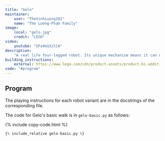 ```yaml
---
title: "Gelo"
maintainer:
    user: "TheVinhLuong102"
    name: "The Lương-Phạm Family"
image:
    local: "gelo.jpg"
    credit: "LEGO"
video:
    youtube: "5Fa4m1XzlCA"
description:
    "A real life four-legged robot. Its unique mechanism means it can walk, avoid obstacles, and even perform tricks."
building_instructions:
    external: https://www.lego.com/cdn/product-assets/product.bi.additional.main.pdf/51515_Gelo.pdf
code: "#program"
---
```



## Program

The playing instructions for each robot variant are in the docstrings of the corresponding file.

The code for Gelo's basic walk is in `gelo-basic.py` as follows:

{% include copy-code.html %}
```python
{% include_relative gelo-basic.py %}
```
